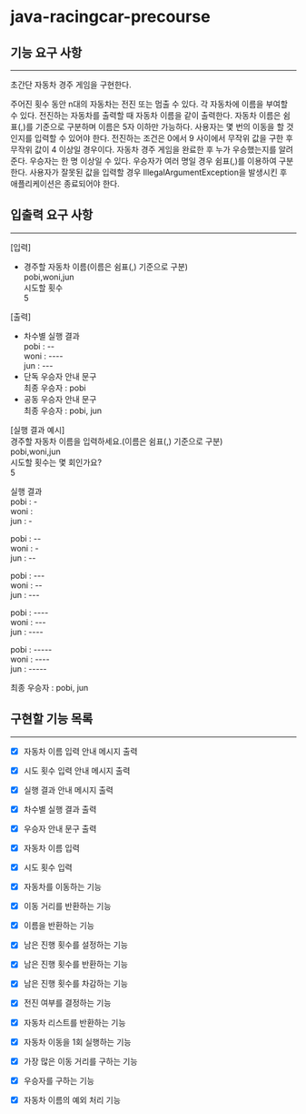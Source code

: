 # java-racingcar-precourse

## 기능 요구 사항

---

초간단 자동차 경주 게임을 구현한다.

주어진 횟수 동안 n대의 자동차는 전진 또는 멈출 수 있다.
각 자동차에 이름을 부여할 수 있다. 전진하는 자동차를 출력할 때 자동차 이름을 같이 출력한다.
자동차 이름은 쉼표(,)를 기준으로 구분하며 이름은 5자 이하만 가능하다.
사용자는 몇 번의 이동을 할 것인지를 입력할 수 있어야 한다.
전진하는 조건은 0에서 9 사이에서 무작위 값을 구한 후 무작위 값이 4 이상일 경우이다.
자동차 경주 게임을 완료한 후 누가 우승했는지를 알려준다. 우승자는 한 명 이상일 수 있다.
우승자가 여러 명일 경우 쉼표(,)를 이용하여 구분한다.
사용자가 잘못된 값을 입력할 경우 IllegalArgumentException을 발생시킨 후 애플리케이션은 종료되어야 한다.

## 입출력 요구 사항

---

[입력]

- 경주할 자동차 이름(이름은 쉼표(,) 기준으로 구분)  
  pobi,woni,jun  
  시도할 횟수  
  5

[출력]

- 차수별 실행 결과  
  pobi : --  
  woni : ----  
  jun : ---
- 단독 우승자 안내 문구  
  최종 우승자 : pobi
- 공동 우승자 안내 문구  
  최종 우승자 : pobi, jun

[실행 결과 예시]  
경주할 자동차 이름을 입력하세요.(이름은 쉼표(,) 기준으로 구분)  
pobi,woni,jun  
시도할 횟수는 몇 회인가요?  
5

실행 결과  
pobi : -  
woni :  
jun : -

pobi : --  
woni : -  
jun : --

pobi : ---  
woni : --  
jun : ---

pobi : ----  
woni : ---  
jun : ----

pobi : -----  
woni : ----  
jun : -----

최종 우승자 : pobi, jun

## 구현할 기능 목록

---

- [x] 자동차 이름 입력 안내 메시지 출력
- [x] 시도 횟수 입력 안내 메시지 출력
- [x] 실행 결과 안내 메시지 출력
- [x] 차수별 실행 결과 출력
- [x] 우승자 안내 문구 출력


- [x] 자동차 이름 입력
- [x] 시도 횟수 입력


- [x] 자동차를 이동하는 기능
- [x] 이동 거리를 반환하는 기능
- [x] 이름을 반환하는 기능

- [x] 남은 진행 횟수를 설정하는 기능
- [x] 남은 진행 횟수를 반환하는 기능
- [x] 남은 진행 횟수를 차감하는 기능


- [x] 전진 여부를 결정하는 기능
- [x] 자동차 리스트를 반환하는 기능
- [x] 자동차 이동을 1회 실행하는 기능
- [x] 가장 많은 이동 거리를 구하는 기능
- [x] 우승자를 구하는 기능

- [x] 자동차 이름의 예외 처리 기능 
